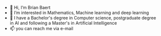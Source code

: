 - 👋 Hi, I’m Brian Baert
- 👀 I’m interested in Mathematics, Machine learning and deep learning
- 🌱 I have a Bachelor's degree in Computer science, postgraduate degree in AI and following a Master's in Artificial Intelligence
- 📫 you can reach me via e-mail

<!---
brianbaert/brianbaert is a ✨ special ✨ repository because its `README.md` (this file) appears on your GitHub profile.
You can click the Preview link to take a look at your changes.
--->
